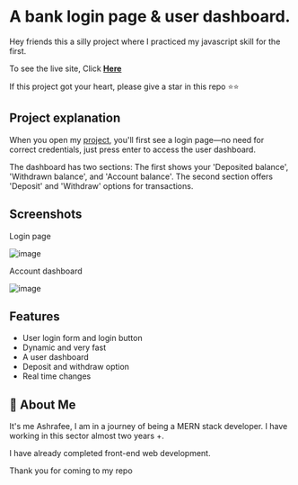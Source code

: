 
# A bank login page & user dashboard.

Hey friends this a silly project where I practiced my javascript skill for the first.

 To see the live site, Click **[Here](https://iamashrafee.github.io/Ashrafee-s-Bank/)**

If this project got your heart, please give a star in this repo ⭐⭐
## Project explanation

When you open my [project](https://iamashrafee.github.io/Ashrafee-s-Bank/), you'll first see a login page—no need for correct credentials, just press enter to access the user dashboard.

The dashboard has two sections: The first shows your 'Deposited balance', 'Withdrawn balance', and 'Account balance'. The second section offers 'Deposit' and 'Withdraw' options for transactions.
## Screenshots

Login page

![image](https://github.com/user-attachments/assets/295e3930-db74-4247-958c-9563eab95ca7)

Account dashboard

![image](https://github.com/user-attachments/assets/8ca920c3-774b-4c94-95bb-e0307ae96d45)




## Features

- User login form and login button
- Dynamic and very fast
- A user dashboard
- Deposit and withdraw option
- Real time changes



## 🚀 About Me
It's me Ashrafee, I am in a journey of being a MERN stack developer. 
I have working in this sector almost two years +. 

I have already completed front-end web development. 

Thank you for coming to my repo
